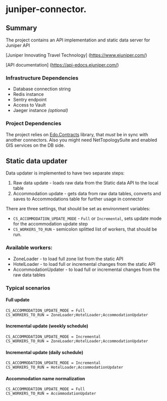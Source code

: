 # juniper-connector.
## Summary
The project contains an API implementation and static data server for Juniper API

[Juniper Innovating Travel Technology] (https://www.ejuniper.com/)

[API documentation] (https://api-edocs.ejuniper.com/)

### Infrastructure Dependencies
* Database connection string
* Redis instance
* Sentry endpoint
* Access to Vault
* Jaeger instance _(optional)_

### Project Dependencies
The project relies on [Edo.Contracts](https://github.com/happy-travel/edo-contracts) library, that _must_ be in sync with another connectors. Also you might need NetTopologySuite and enabled GIS services on the DB side.

## Static data updater
Data updater is implemented to have two separate steps:
1. Raw data update - loads raw data from the Static data API to the local table
2. Accommodation update - gets data from raw data tables, converts and saves to Accommodations table for further usage in connector

There are three settings, that should be set as environment variables:
- `CS_ACCOMMODATION_UPDATE_MODE` - `Full` or `Incremental`, sets update mode for the accommodation update step
- `CS_WORKERS_TO_RUN` - semicolon splitted list of workers, that should be run.

### Available workers:
- ZoneLoader - to load full zone list from the static API
- HotelLoader - to load full or incremental changes from the static API
- AccommodationUpdater - to load full or incremental changes from the raw data tables

### Typical scenarios
#### Full update
```
CS_ACCOMMODATION_UPDATE_MODE = Full
CS_WORKERS_TO_RUN = ZoneLoader;HotelLoader;AccommodationUpdater
```

#### Incremental update (weekly schedule)
```
CS_ACCOMMODATION_UPDATE_MODE = Incremental
CS_WORKERS_TO_RUN = ZoneLoader;HotelLoader;AccommodationUpdater
```

#### Incremental update (daily schedule)
```
CS_ACCOMMODATION_UPDATE_MODE = Incremental
CS_WORKERS_TO_RUN = HotelLoader;AccommodationUpdater
```

#### Accommodation name normalization
```
CS_ACCOMMODATION_UPDATE_MODE = Full
CS_WORKERS_TO_RUN = AccommodationUpdater
```